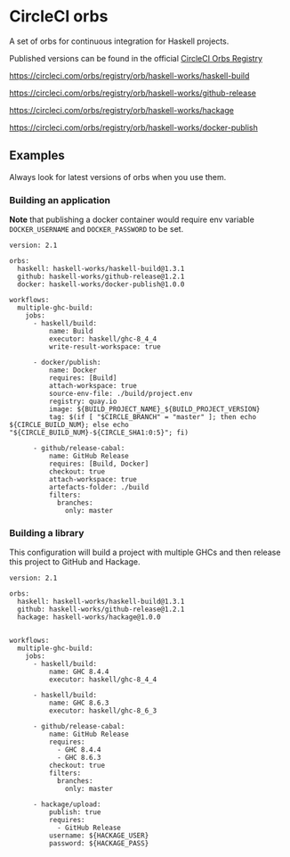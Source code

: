 # CircleCI orbs

A set of orbs for continuous integration for Haskell projects.

Published versions can be found in the official [CircleCI Orbs Registry](https://circleci.com/orbs/registry/)

https://circleci.com/orbs/registry/orb/haskell-works/haskell-build

https://circleci.com/orbs/registry/orb/haskell-works/github-release

https://circleci.com/orbs/registry/orb/haskell-works/hackage

https://circleci.com/orbs/registry/orb/haskell-works/docker-publish


## Examples

Always look for latest versions of orbs when you use them.

### Building an application

**Note** that publishing a docker container would require env variable
`DOCKER_USERNAME` and `DOCKER_PASSWORD` to be set.

```
version: 2.1

orbs:
  haskell: haskell-works/haskell-build@1.3.1
  github: haskell-works/github-release@1.2.1
  docker: haskell-works/docker-publish@1.0.0

workflows:
  multiple-ghc-build:
    jobs:
      - haskell/build:
          name: Build
          executor: haskell/ghc-8_4_4
          write-result-workspace: true

      - docker/publish:
          name: Docker
          requires: [Build]
          attach-workspace: true
          source-env-file: ./build/project.env
          registry: quay.io
          image: ${BUILD_PROJECT_NAME}_${BUILD_PROJECT_VERSION}
          tag: $(if [ "$CIRCLE_BRANCH" = "master" ]; then echo ${CIRCLE_BUILD_NUM}; else echo "${CIRCLE_BUILD_NUM}-${CIRCLE_SHA1:0:5}"; fi)

      - github/release-cabal:
          name: GitHub Release
          requires: [Build, Docker]
          checkout: true
          attach-workspace: true
          artefacts-folder: ./build
          filters:
            branches:
              only: master

```

### Building a library

This configuration will build a project with multiple GHCs
and then release this project to GitHub and Hackage.

```
version: 2.1

orbs:
  haskell: haskell-works/haskell-build@1.3.1
  github: haskell-works/github-release@1.2.1
  hackage: haskell-works/hackage@1.0.0


workflows:
  multiple-ghc-build:
    jobs:
      - haskell/build:
          name: GHC 8.4.4
          executor: haskell/ghc-8_4_4

      - haskell/build:
          name: GHC 8.6.3
          executor: haskell/ghc-8_6_3

      - github/release-cabal:
          name: GitHub Release
          requires:
            - GHC 8.4.4
            - GHC 8.6.3
          checkout: true
          filters:
            branches:
              only: master

      - hackage/upload:
          publish: true
          requires:
            - GitHub Release
          username: ${HACKAGE_USER}
          password: ${HACKAGE_PASS}
```
